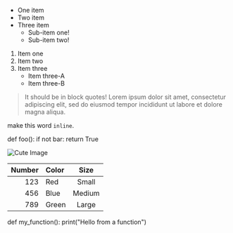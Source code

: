 - One item
- Two item
- Three item
  - Sub-item one!
  - Sub-item two!

1. Item one
2. Item two
3. Item three
   - Item three-A
   - Item three-B

> It should be in block quotes! Lorem ipsum dolor sit amet, consectetur adipiscing elit, sed do eiusmod tempor incididunt ut labore et dolore magna aliqua.

make this word `inline`.

def foo():
    if not bar:
        return True
        
![Cute Image](https://images.pexels.com/photos/1108099/pexels-photo-1108099.jpeg?auto=compress&cs=tinysrgb&w=1260&h=750&dpr=1)

|   Number   | Color       |    Size   |
| ----------:|:------------|:---------:|
|     123    |   Red       |    Small  |
|     456    |   Blue      |   Medium  |
|     789    |   Green     |    Large  |

def my_function():
  print("Hello from a function") 


 


